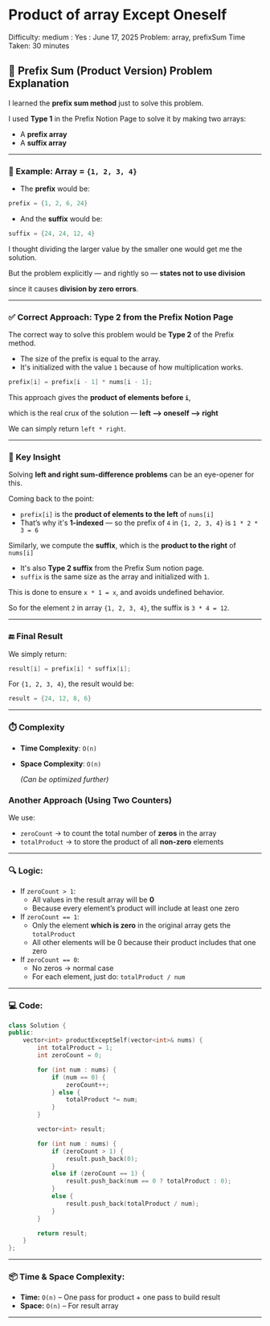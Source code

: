 # Product of array Except Oneself

Difficulty: medium
 : Yes
: June 17, 2025
Problem: array, prefixSum
Time Taken: 30 minutes

## 🔹 Prefix Sum (Product Version) Problem Explanation

I learned the **prefix sum method** just to solve this problem.

I used **Type 1** in the Prefix Notion Page to solve it by making two arrays:

- A **prefix array**
- A **suffix array**

---

### 🧪 Example: Array = `{1, 2, 3, 4}`

- The **prefix** would be:

```cpp
prefix = {1, 2, 6, 24}

```

- And the **suffix** would be:

```cpp
suffix = {24, 24, 12, 4}

```

I thought dividing the larger value by the smaller one would get me the solution.

But the problem explicitly — and rightly so — **states not to use division**

since it causes **division by zero errors**.

---

### ✅ Correct Approach: Type 2 from the Prefix Notion Page

The correct way to solve this problem would be **Type 2** of the Prefix method.

- The size of the prefix is equal to the array.
- It's initialized with the value `1` because of how multiplication works.

```cpp
prefix[i] = prefix[i - 1] * nums[i - 1];

```

This approach gives the **product of elements before `i`**,

which is the real crux of the solution — **left ⟶ oneself ⟶ right**

We can simply return `left * right`.

---

### 🧠 Key Insight

Solving **left and right sum-difference problems** can be an eye-opener for this.

Coming back to the point:

- `prefix[i]` is the **product of elements to the left** of `nums[i]`
- That’s why it's **1-indexed** — so the prefix of `4` in `{1, 2, 3, 4}` is `1 * 2 * 3 = 6`

Similarly, we compute the **suffix**, which is the **product to the right** of `nums[i]`

- It's also **Type 2 suffix** from the Prefix Sum notion page.
- `suffix` is the same size as the array and initialized with `1`.

This is done to ensure `x * 1 = x`, and avoids undefined behavior.

So for the element `2` in array `{1, 2, 3, 4}`, the suffix is `3 * 4 = 12`.

---

### 🔚 Final Result

We simply return:

```cpp
result[i] = prefix[i] * suffix[i];

```

For `{1, 2, 3, 4}`, the result would be:

```cpp
result = {24, 12, 8, 6}

```

---

### ⏱️ Complexity

- **Time Complexity**: `O(n)`
- **Space Complexity**: `O(n)`
    
    *(Can be optimized further)*
    

### Another Approach (Using Two Counters)

We use:

- `zeroCount` → to count the total number of **zeros** in the array
- `totalProduct` → to store the product of all **non-zero** elements

---

### 🔍 Logic:

- If `zeroCount > 1`:
    - All values in the result array will be **0**
    - Because every element’s product will include at least one zero
- If `zeroCount == 1`:
    - Only the element **which is zero** in the original array gets the `totalProduct`
    - All other elements will be 0 because their product includes that one zero
- If `zeroCount == 0`:
    - No zeros → normal case
    - For each element, just do: `totalProduct / num`

---

### 💻 Code:

```cpp
class Solution {
public:
    vector<int> productExceptSelf(vector<int>& nums) {
        int totalProduct = 1;
        int zeroCount = 0;

        for (int num : nums) {
            if (num == 0) {
                zeroCount++;
            } else {
                totalProduct *= num;
            }
        }

        vector<int> result;

        for (int num : nums) {
            if (zeroCount > 1) {
                result.push_back(0);
            }
            else if (zeroCount == 1) {
                result.push_back(num == 0 ? totalProduct : 0);
            }
            else {
                result.push_back(totalProduct / num);
            }
        }

        return result;
    }
};

```

---

### 📦 Time & Space Complexity:

- **Time:** `O(n)` – One pass for product + one pass to build result
- **Space:** `O(n)` – For result array

---
